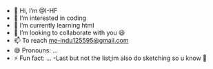 - 👋 Hi, I’m @I-HF
- 👀 I’m interested in coding 
- 🌱 I’m currently learning html
- 💞️ I’m looking to collaborate with you 😆
- 📫 To reach me-indu125595@gmail.com
- 😄 Pronouns: ...
- ⚡ Fun fact: ...
-Last but not the list;im also do sketching so u know 👀
<!---
I-HF/I-HF is a ✨ special ✨ repository because its `README.md` (this file) appears on your GitHub profile.
You can click the Preview link to take a look at your changes.
--->
